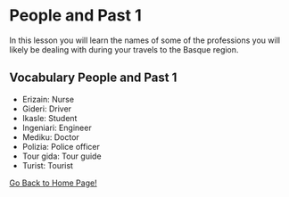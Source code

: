 # ​People and Past 1
In this lesson you will learn the names of some of the professions you will likely be dealing with during your travels to the Basque region.

## Vocabulary People and Past 1

* Erizain: Nurse
* Gideri: Driver
* Ikasle: Student
* Ingeniari: Engineer
* Mediku: Doctor
* Polizia: Police officer
* Tour gida: Tour guide
* Turist: Tourist

[ Go Back to Home Page!](..)
